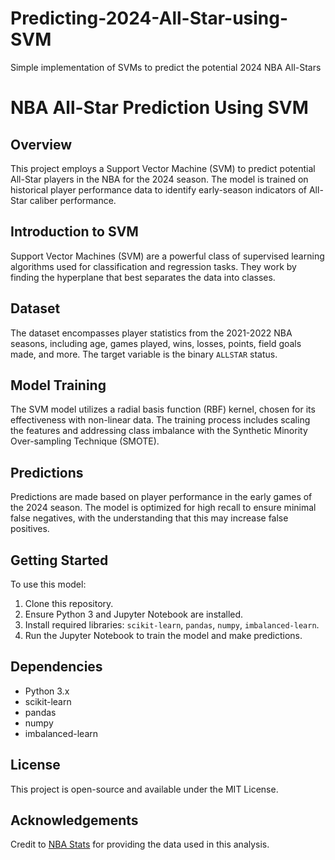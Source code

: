 # Predicting-2024-All-Star-using-SVM
Simple implementation of SVMs to predict the potential 2024 NBA All-Stars
# NBA All-Star Prediction Using SVM

## Overview
This project employs a Support Vector Machine (SVM) to predict potential All-Star players in the NBA for the 2024 season. The model is trained on historical player performance data to identify early-season indicators of All-Star caliber performance.

## Introduction to SVM
Support Vector Machines (SVM) are a powerful class of supervised learning algorithms used for classification and regression tasks. They work by finding the hyperplane that best separates the data into classes.

## Dataset
The dataset encompasses player statistics from the 2021-2022 NBA seasons, including age, games played, wins, losses, points, field goals made, and more. The target variable is the binary `ALLSTAR` status.

## Model Training
The SVM model utilizes a radial basis function (RBF) kernel, chosen for its effectiveness with non-linear data. The training process includes scaling the features and addressing class imbalance with the Synthetic Minority Over-sampling Technique (SMOTE).

## Predictions
Predictions are made based on player performance in the early games of the 2024 season. The model is optimized for high recall to ensure minimal false negatives, with the understanding that this may increase false positives.

## Getting Started
To use this model:

1. Clone this repository.
2. Ensure Python 3 and Jupyter Notebook are installed.
3. Install required libraries: `scikit-learn`, `pandas`, `numpy`, `imbalanced-learn`.
4. Run the Jupyter Notebook to train the model and make predictions.

## Dependencies
- Python 3.x
- scikit-learn
- pandas
- numpy
- imbalanced-learn

## License
This project is open-source and available under the MIT License.

## Acknowledgements
Credit to [NBA Stats](https://www.nba.com/stats/) for providing the data used in this analysis.
